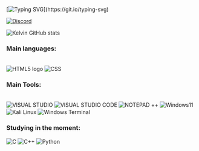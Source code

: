 [![Typing SVG](https://readme-typing-svg.demolab.com?font=Fira+Code&weight=600&size=14&pause=1000&center=true&vCenter=true&width=435&lines=Hello%2C+user.;Welcome+to+my+github+profile!;I'm+known+as+CheloKing%2C+but+you+can+call+me+Kelvin.)](https://git.io/typing-svg)



[![Discord](https://img.shields.io/badge/Discord-7289DA?style=for-the-badge&logo=discord&logoColor=white/)](https://discord.com/users/512766721506148352)


![Kelvin GitHub stats](https://github-readme-stats.vercel.app/api?username=chelo-1&show_icons=true&theme=dark)


### Main languages:

<div style="display: inline_block"><br/>
<img src="https://img.shields.io/badge/HTML-239120?style=for-the-badge&logo=html5&logoColor=white" alt="HTML5 logo" align="center">
<img src="https://img.shields.io/badge/CSS-239120?&style=for-the-badge&logo=css3&logoColor=white" alt="CSS" align="center">

<br>

### Main Tools:

<div style="display: inline_block"><br/>
<img src="https://img.shields.io/badge/Visual_Studio-5C2D91?style=for-the-badge&logo=visual%20studio&logoColor=white" alt="VISUAL STUDIO" align="center">
<img src="https://img.shields.io/badge/Visual_Studio_Code-0078D4?style=for-the-badge&logo=visual%20studio%20code&logoColor=white" alt="VISUAL STUDIO CODE" align="center">
<img src="https://img.shields.io/badge/Notepad++-90E59A.svg?style=for-the-badge&logo=notepad%2B%2B&logoColor=black" alt="NOTEPAD ++" align="center">
<img src="https://img.shields.io/badge/Windows-0078D6?style=for-the-badge&logo=windows&logoColor=white" alt="Windows11" align="center">
<img src="https://img.shields.io/badge/Kali_Linux-557C94?style=for-the-badge&logo=kali-linux&logoColor=white" alt="Kali Linux" align="center">
<img src="https://img.shields.io/badge/windows%20terminal-4D4D4D?style=for-the-badge&logo=windows%20terminal&logoColor=white"  alt="Windows Terminal" align="center">

<br>

### Studying in the moment:
<img src="https://img.shields.io/badge/C-00599C?style=for-the-badge&logo=c&logoColor=white" alt="C" align="center">
<img src="https://img.shields.io/badge/C%2B%2B-00599C?style=for-the-badge&logo=c%2B%2B&logoColor=white" alt="C++" align="center">
<img src="https://img.shields.io/badge/Python-3776AB?style=for-the-badge&logo=python&logoColor=white" alt="Python" align="center">








</div>
